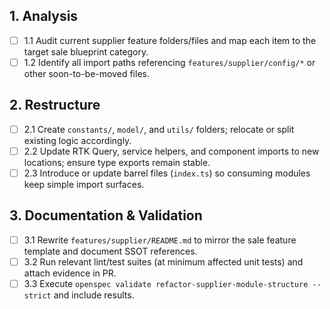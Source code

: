 ## 1. Analysis
- [ ] 1.1 Audit current supplier feature folders/files and map each item to the target sale blueprint category.
- [ ] 1.2 Identify all import paths referencing `features/supplier/config/*` or other soon-to-be-moved files.

## 2. Restructure
- [ ] 2.1 Create `constants/`, `model/`, and `utils/` folders; relocate or split existing logic accordingly.
- [ ] 2.2 Update RTK Query, service helpers, and component imports to new locations; ensure type exports remain stable.
- [ ] 2.3 Introduce or update barrel files (`index.ts`) so consuming modules keep simple import surfaces.

## 3. Documentation & Validation
- [ ] 3.1 Rewrite `features/supplier/README.md` to mirror the sale feature template and document SSOT references.
- [ ] 3.2 Run relevant lint/test suites (at minimum affected unit tests) and attach evidence in PR.
- [ ] 3.3 Execute `openspec validate refactor-supplier-module-structure --strict` and include results.

